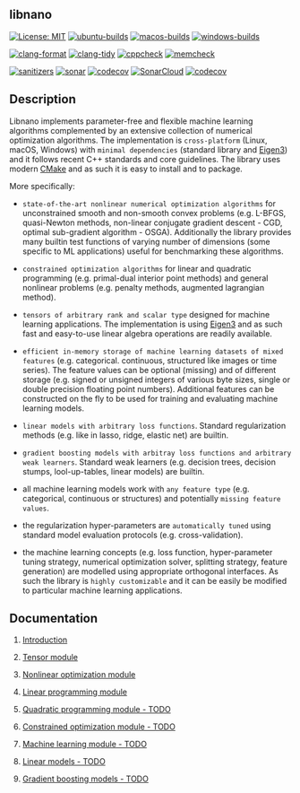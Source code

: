 ## libnano

[![License: MIT](https://img.shields.io/badge/License-MIT-green.svg)](https://opensource.org/licenses/MIT)
[![ubuntu-builds](https://github.com/accosmin-org/libnano/actions/workflows/deploy_ubuntu.yml/badge.svg)](https://github.com/accosmin-org/libnano/actions/workflows/deploy_ubuntu.yml)
[![macos-builds](https://github.com/accosmin-org/libnano/actions/workflows/deploy_macos.yml/badge.svg)](https://github.com/accosmin-org/libnano/actions/workflows/deploy_macos.yml)
[![windows-builds](https://github.com/accosmin-org/libnano/actions/workflows/deploy_windows.yml/badge.svg)](https://github.com/accosmin-org/libnano/actions/workflows/deploy_windows.yml)

[![clang-format](https://github.com/accosmin-org/libnano/actions/workflows/clang_format.yml/badge.svg)](https://github.com/accosmin-org/libnano/actions/workflows/clang_format.yml)
[![clang-tidy](https://github.com/accosmin-org/libnano/actions/workflows/clang_tidy.yml/badge.svg)](https://github.com/accosmin-org/libnano/actions/workflows/clang_tidy.yml)
[![cppcheck](https://github.com/accosmin-org/libnano/actions/workflows/cppcheck.yml/badge.svg)](https://github.com/accosmin-org/libnano/actions/workflows/cppcheck.yml)
[![memcheck](https://github.com/accosmin-org/libnano/actions/workflows/memcheck.yml/badge.svg)](https://github.com/accosmin-org/libnano/actions/workflows/memcheck.yml)

[![sanitizers](https://github.com/accosmin-org/libnano/actions/workflows/sanitizers.yml/badge.svg)](https://github.com/accosmin-org/libnano/actions/workflows/sanitizers.yml)
[![sonar](https://github.com/accosmin-org/libnano/actions/workflows/sonar.yml/badge.svg)](https://github.com/accosmin-org/libnano/actions/workflows/sonar.yml)
[![codecov](https://github.com/accosmin-org/libnano/actions/workflows/codecov.yml/badge.svg)](https://github.com/accosmin-org/libnano/actions/workflows/codecov.yml)
[![SonarCloud](https://sonarcloud.io/api/project_badges/measure?project=libnano&metric=alert_status)](https://sonarcloud.io/summary/overall?id=libnano)
[![codecov](https://codecov.io/gh/accosmin-org/libnano/branch/master/graph/badge.svg?token=X2IkpkoQEB)](https://codecov.io/gh/accosmin-org/libnano)

## Description

Libnano implements parameter-free and flexible machine learning algorithms complemented by an extensive collection of numerical optimization algorithms. The implementation is `cross-platform` (Linux, macOS, Windows) with `minimal dependencies` (standard library and [Eigen3](https://eigen.tuxfamily.org)) and it follows recent C++ standards and core guidelines. The library uses modern [CMake](https://cmake.org/) and as such it is easy to install and to package.

More specifically:

* `state-of-the-art nonlinear numerical optimization algorithms` for unconstrained smooth and non-smooth convex problems (e.g. L-BFGS, quasi-Newton methods, non-linear conjugate gradient descent - CGD, optimal sub-gradient algorithm - OSGA). Additionally the library provides many builtin test functions of varying number of dimensions (some specific to ML applications) useful for benchmarking these algorithms.

* `constrained optimization algorithms` for linear and quadratic programming (e.g. primal-dual interior point methods) and general nonlinear problems (e.g. penalty methods, augmented lagrangian method).

* `tensors of arbitrary rank and scalar type` designed for machine learning applications. The implementation is using [Eigen3](https://eigen.tuxfamily.org) and as such fast and easy-to-use linear algebra operations are readily available.

* `efficient in-memory storage of machine learning datasets of mixed features` (e.g. categorical. continuous, structured like images or time series). The feature values can be optional (missing) and of different storage (e.g. signed or unsigned integers of various byte sizes, single or double precision floating point numbers). Additional features can be constructed on the fly to be used for training and evaluating machine learning models.

* `linear models with arbitrary loss functions`. Standard regularization methods (e.g. like in lasso, ridge, elastic net) are builtin.

* `gradient boosting models with arbitray loss functions and arbitrary weak learners`. Standard weak learners (e.g. decision trees, decision stumps, lool-up-tables, linear models) are builtin.

* all machine learning models work with `any feature type` (e.g. categorical, continuous or structures) and potentially `missing feature values`.

* the regularization hyper-parameters are `automatically tuned` using standard model evaluation protocols (e.g. cross-validation).

* the machine learning concepts (e.g. loss function, hyper-parameter tuning strategy, numerical optimization solver, splitting strategy, feature generation) are modelled using appropriate orthogonal interfaces. As such the library is `highly customizable` and it can be easily be modified to particular machine learning applications.


## Documentation

1. [Introduction](docs/intro.md)

2. [Tensor module](docs/tensor.md)

3. [Nonlinear optimization module](docs/nonlinear.md)

5. [Linear programming module](docs/linprog.md)

6. [Quadratic programming module - TODO](docs/quadprog.md)

7. [Constrained optimization module - TODO](docs/constrained.md)

8. [Machine learning module - TODO](docs/mlearn.md)

9. [Linear models - TODO](docs/linear.md)

10. [Gradient boosting models - TODO](docs/gboost.md)
